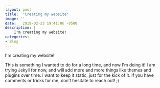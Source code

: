 ```yaml
---
layout: post
title:  "Creating my website"
image: ''
date:   2019-02-23 19:41:06 -0500
description: |
    I'm creating my website!
categories:
- Blog
---
```


I'm creating my website!

This is something I wanted to do for a long time, and now I'm doing it! I am trying Jekyll
for now, and will add more and more things like themes and plugins over time. I want to
keep it static, just for the kick of it. If you have comments or tricks for me, don't
hesitate to reach out! ;)

